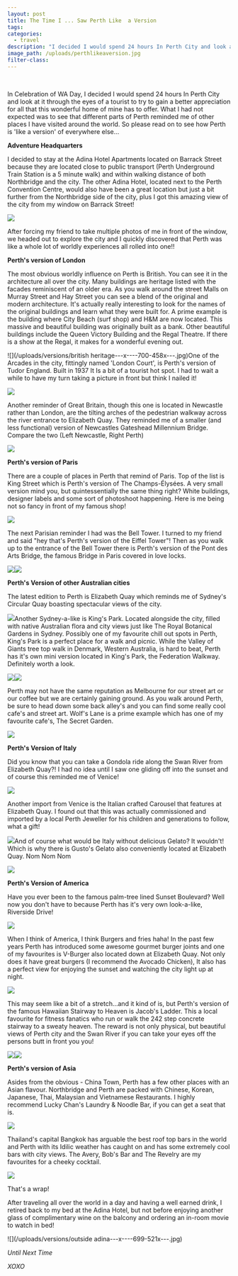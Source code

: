 ```yaml
---
layout: post
title: The Time I ... Saw Perth Like  a Version
tags:
categories:
  - travel
description: "I decided I would spend 24 hours In Perth City and look at it through the eyes of a tourist. What I had not expected was to see that different parts of Perth reminded me of other places I have visited around\_the world. So please read on to see how Perth is 'like a version' of\_everywhere else..."
image_path: /uploads/perthlikeaversion.jpg
filter-class:
---
```



&nbsp;

In Celebration of WA Day, I decided I would spend 24 hours In Perth City and look at it through the eyes of a tourist to try to gain a better appreciation for all that this wonderful home of mine has to offer. What I had not expected was to see that different parts of Perth reminded me of other places I have visited around the world. So please read on to see how Perth is 'like a version' of everywhere else…

**Adventure Headquarters**

I decided to stay at the Adina Hotel Apartments located on Barrack Street because they are located close to public transport (Perth Underground Train Station is a 5 minute walk) and within walking distance of both Northbridge and the city. The other Adina Hotel, located next to the Perth Convention Centre, would also have been a great location but just a bit further from the Northbridge side of the city, plus I got this amazing view of the city from my window on Barrack Street!

![](/uploads/versions/adinaroom---x----700-497x---.jpg)

After forcing my friend to take multiple photos of me in front of the window, we headed out to explore the city and I quickly discovered that Perth was like a whole lot of worldly experiences all rolled into one!!

**Perth's version of London**

The most obvious worldly influence on Perth is British. You can see it in the architecture all over the city. Many buildings are heritage listed with the facades reminiscent of an older era. As you walk around the street Malls on Murray Street and Hay Street you can see a blend of the original and modern architecture. It's actually really interesting to look for the names of the original buildings and learn what they were built for. A prime example is the building where City Beach (surf shop) and H&M are now located. This massive and beautiful building was originally built as a bank. Other beautiful buildings include the Queen Victory Building and the Regal Theatre. If there is a show at the Regal, it makes for a wonderful evening out.

![](/uploads/versions/british heritage---x----700-458x---.jpg)One of the Arcades in the city, fittingly named 'London Court', is Perth's version of Tudor England. Built in 1937 It Is a bit of a tourist hot spot. I had to wait a while to have my turn taking a picture in front but think I nailed it!

![](/uploads/versions/londoncourt---x----691-525x---.jpg)

Another reminder of Great Britain, though this one is located in Newcastle rather than London, are the tilting arches of the pedestrian walkway across the river entrance to Elizabeth Quay. They reminded me of a smaller (and less functional) version of Newcastles Gateshead Millennium Bridge. Compare the two (Left Newcastle, Right Perth)

![](/uploads/versions/bridge---x----699-348x---.jpg)

**Perth's version of Paris**

There are a couple of places in Perth that remind of Paris. Top of the list is King Street which is Perth's version of The Champs-&Eacute;lys&eacute;es. A very small version mind you, but quintessentially the same thing right? White buildings, designer labels and some sort of photoshoot happening. Here is me being not so fancy in front of my famous shop!

![](/uploads/versions/champselyse---x----700-516x---.jpg)

The next Parisian reminder I had was the Bell Tower. I turned to my friend and said "hey that's Perth's version of the Eiffel Tower"! Then as you walk up to the entrance of the Bell Tower there is Perth's version of the Pont des Arts Bridge, the famous Bridge in Paris covered in love locks.

![](/uploads/versions/eiffel---x----516-693x---.jpg)![](/uploads/versions/locks---x----524-661x---.jpg)

**Perth's Version of other Australian cities**

The latest edition to Perth is Elizabeth Quay which reminds me of Sydney's Circular Quay boasting spectacular views of the city.

![](/uploads/versions/circularquay---x----702-501x---.jpg)Another Sydney-a-like is King's Park. Located alongside the city, filled with native Australian flora and city views just like The Royal Botanical Gardens in Sydney. Possibly one of my favourite chill out spots in Perth, King's Park is a perfect place for a walk and picnic. While the Valley of Giants tree top walk in Denmark, Western Australia, is hard to beat, Perth has it's own mini version located in King's Park, the Federation Walkway. Definitely worth a look.

![](/uploads/versions/kingspark---x----697-349x---.jpg)![](/uploads/versions/treetopwalk---x----701-497x---.jpg)

Perth may not have the same reputation as Melbourne for our street art or our coffee but we are certainly gaining ground. As you walk around Perth, be sure to head down some back alley's and you can find some really cool cafe's and street art. Wolf's Lane is a prime example which has one of my favourite cafe's, The Secret Garden.

![](/uploads/versions/secretgarden---x----702-497x---.jpg)

**Perth's Version of Italy**

Did you know that you can take a Gondola ride along the Swan River from Elizabeth Quay?! I had no idea until I saw one gliding off into the sunset and of course this reminded me of Venice!

![](/uploads/versions/venice---x----701-505x---.jpg)

Another import from Venice is the Italian crafted Carousel that features at Elizabeth Quay. I found out that this was actually commissioned and imported by a local Perth Jeweller for his children and generations to follow, what a gift!

![](/uploads/versions/merrygoround---x----699-498x---.jpg)And of course what would be Italy without delicious Gelato? It wouldn't! Which is why there is Gusto's Gelato also conveniently located at Elizabeth Quay. Nom Nom Nom

![](/uploads/versions/gelato---x----697-542x---.jpg)

**Perth's Version of America**

Have you ever been to the famous palm-tree lined Sunset Boulevard? Well now you don't have to because Perth has it's very own look-a-like, Riverside Drive!

![](/uploads/versions/hollywood---x----696-346x---.jpg)

When I think of America, I think Burgers and fries haha! In the past few years Perth has introduced some awesome gourmet burger joints and one of my favourites is V-Burger also located down at Elizabeth Quay. Not only does it have great burgers (I recommend the Avocado Chicken), It also has a perfect view for enjoying the sunset and watching the city light up at night.

![](/uploads/versions/burger---x----697-517x---.jpg)

This may seem like a bit of a stretch…and it kind of is, but Perth's version of the famous Hawaiian Stairway to Heaven is Jacob's Ladder. This a local favourite for fitness fanatics who run or walk the 242 step concrete stairway to a sweaty heaven. The reward is not only physical, but beautiful views of Perth city and the Swan River if you can take your eyes off the persons butt in front you you!

![](/uploads/versions/jacobs---x----700-533x---.jpg)![](/uploads/versions/jacobs2---x----701-493x---.jpg)

**Perth's version of Asia**

Asides from the obvious - China Town, Perth has a few other places with an Asian flavour. Northbridge and Perth are packed with Chinese, Korean, Japanese, Thai, Malaysian and Vietnamese Restaurants. I highly recommend Lucky Chan's Laundry & Noodle Bar, if you can get a seat that is.

![](/uploads/versions/luckychans---x----577-461x---.jpg)

Thailand's capital Bangkok has arguable the best roof top bars in the world and Perth with its Idilic weather has caught on and has some extremely cool bars with city views. The Avery, Bob's Bar and The Revelry are my favourites for a cheeky cocktail.

![](/uploads/versions/bangkok---x----703-513x---.jpg)

That's a wrap!

After traveling all over the world in a day and having a well earned drink, I retired back to my bed at the Adina Hotel, but not before enjoying another glass of complimentary wine on the balcony and ordering an in-room movie to watch in bed!

![](/uploads/versions/outside adina---x----699-521x---.jpg)

*Until Next Time*

*XOXO*